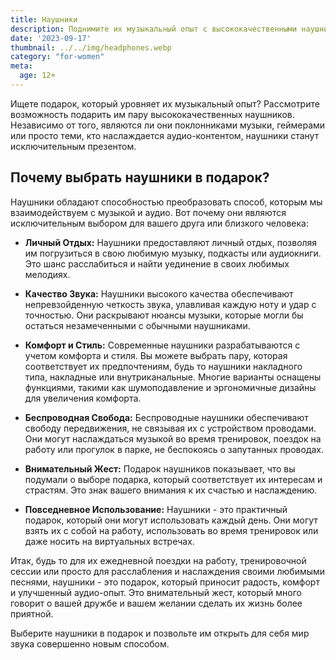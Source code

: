 ```yaml
---
title: Наушники
description: Поднимите их музыкальный опыт с высококачественными наушниками.
date: '2023-09-17'
thumbnail: ../../img/headphones.webp
category: "for-women"
meta:
  age: 12+
---
```

Ищете подарок, который уровняет их музыкальный опыт? Рассмотрите возможность подарить им пару высококачественных наушников. Независимо от того, являются ли они поклонниками музыки, геймерами или просто теми, кто наслаждается аудио-контентом, наушники станут исключительным презентом.

## Почему выбрать наушники в подарок?

Наушники обладают способностью преобразовать способ, которым мы взаимодействуем с музыкой и аудио. Вот почему они являются исключительным выбором для вашего друга или близкого человека:

- **Личный Отдых:** Наушники предоставляют личный отдых, позволяя им погрузиться в свою любимую музыку, подкасты или аудиокниги. Это шанс расслабиться и найти уединение в своих любимых мелодиях.

- **Качество Звука:** Наушники высокого качества обеспечивают непревзойденную четкость звука, улавливая каждую ноту и удар с точностью. Они раскрывают нюансы музыки, которые могли бы остаться незамеченными с обычными наушниками.

- **Комфорт и Стиль:** Современные наушники разрабатываются с учетом комфорта и стиля. Вы можете выбрать пару, которая соответствует их предпочтениям, будь то наушники накладного типа, накладные или внутриканальные. Многие варианты оснащены функциями, такими как шумоподавление и эргономичные дизайны для увеличения комфорта.

- **Беспроводная Свобода:** Беспроводные наушники обеспечивают свободу передвижения, не связывая их с устройством проводами. Они могут наслаждаться музыкой во время тренировок, поездок на работу или прогулок в парке, не беспокоясь о запутанных проводах.

- **Внимательный Жест:** Подарок наушников показывает, что вы подумали о выборе подарка, который соответствует их интересам и страстям. Это знак вашего внимания к их счастью и наслаждению.

- **Повседневное Использование:** Наушники - это практичный подарок, который они могут использовать каждый день. Они могут взять их с собой на работу, использовать во время тренировок или даже носить на виртуальных встречах.

Итак, будь то для их ежедневной поездки на работу, тренировочной сессии или просто для расслабления и наслаждения своими любимыми песнями, наушники - это подарок, который приносит радость, комфорт и улучшенный аудио-опыт. Это внимательный жест, который много говорит о вашей дружбе и вашем желании сделать их жизнь более приятной.

Выберите наушники в подарок и позвольте им открыть для себя мир звука совершенно новым способом.
